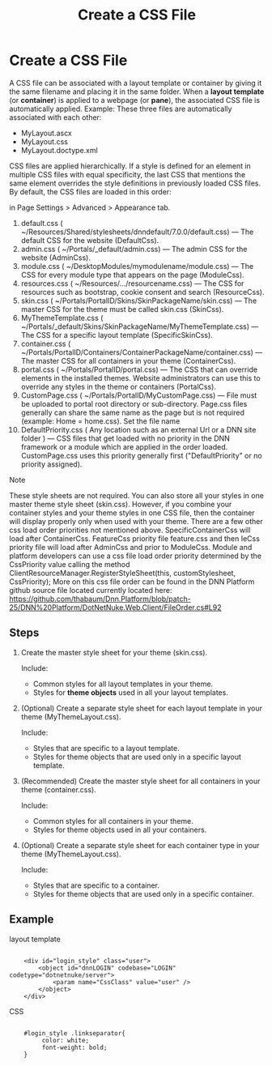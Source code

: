 ﻿---
uid: create-css
locale: en
title: Create a CSS File
dnnversion: 09.02.00
previous-topic: create-container
next-topic: create-doctype-xml
related-topics: themes
links: ["[W3C specifications on cascading and inheritance](https://www.w3.org/TR/css3-cascade/)","[DNN Wiki: DotNetNuke Skins](https://www.dnnsoftware.com/wiki/dotnetnuke-skins)","[DNN Professional Training: Creating HTML Skins](https://www.dnnsoftware.com/services/professional-training/training-videos-subscription/skinning-2-creating-html-skins)"]
---

# Create a CSS File

A CSS file can be associated with a layout template or container by giving it the same filename and placing it in the same folder. When a **layout template** (or **container**) is applied to a webpage (or **pane**), the associated CSS file is automatically applied. Example: These three files are automatically associated with each other:

*   MyLayout.ascx
*   MyLayout.css
*   MyLayout.doctype.xml

CSS files are applied hierarchically. If a style is defined for an element in multiple CSS files with equal specificity, the last CSS that mentions the same element overrides the style definitions in previously loaded CSS files. By default, the CSS files are loaded in this order:

in Page Settings > Advanced > Appearance tab.
1.  default.css ( ~/Resources/Shared/stylesheets/dnndefault/7.0.0/default.css) — The default CSS for the website (DefaultCss).
2.  admin.css ( ~/Portals/_default/admin.css) — The admin CSS for the website (AdminCss).
3.  module.css ( ~/DesktopModules/mymodulename/module.css) — The CSS for every module type that appears on the page (ModuleCss).
4.  resources.css ( ~/Resources/.../resourcename.css) — The CSS for resources such as bootstrap, cookie consent and search (ResourceCss).
5.  skin.css ( ~/Portals/PortalID/Skins/SkinPackageName/skin.css) — The master CSS for the theme must be called skin.css (SkinCss).
6.  MyThemeTemplate.css ( ~/Portals/_default/Skins/SkinPackageName/MyThemeTemplate.css) — The CSS for a specific layout template  (SpecificSkinCss).
7.  container.css ( ~/Portals/PortalID/Containers/ContainerPackageName/container.css) — The master CSS for all containers in your theme (ContainerCss).
8.  portal.css ( ~/Portals/PortalID/portal.css) — The CSS that can override elements in the installed themes. Website administrators can use this to override any styles in the theme or containers (PortalCss).
9.  CustomPage.css ( ~/Portals/PortalID/MyCustomPage.css) —  File must be uploaded to portal root directory or sub-directory.  Page.css files generally can share the same name as the page but is not required (example: Home = home.css). Set the file name 
10.  DefaultPriority.css ( Any location such as an external Url or a DNN site folder ) —  CSS files that get loaded with no priority in the DNN framework or a module which are applied in the order loaded.  CustomPage.css uses this priority generally first ("DefaultPriority" or no priority assigned).
> [!NOTE]
> These style sheets are not required. You can also store all your styles in one master theme style sheet (skin.css). However, if you combine your container styles and your theme styles in one CSS file, then the container will display properly only when used with your theme.
>  There are a few other css load order priorities not mentioned above.  SpecificContainerCss will load after ContainerCss. FeatureCss priority file feature.css and then IeCss priority file will load after AdminCss and prior to ModuleCss.
>  Module and platform developers can use a css file load order priority determined by the CssPriority value calling the method ClientResourceManager.RegisterStyleSheet(this, customStylesheet, CssPriority);  More on this css file order can be found in the DNN Platform github source file located currently located here: https://github.com/thabaum/Dnn.Platform/blob/patch-25/DNN%20Platform/DotNetNuke.Web.Client/FileOrder.cs#L92

## Steps

1.  Create the master style sheet for your theme (skin.css).

    Include:

    *   Common styles for all layout templates in your theme.
    *   Styles for **theme objects** used in all your layout templates.

2.  (Optional) Create a separate style sheet for each layout template in your theme (MyThemeLayout.css).

    Include:

    *   Styles that are specific to a layout template.
    *   Styles for theme objects that are used only in a specific layout template.

3.  (Recommended) Create the master style sheet for all containers in your theme (container.css).

    Include:

    *   Common styles for all containers in your theme.
    *   Styles for theme objects used in all your containers.

4.  (Optional) Create a separate style sheet for each container type in your theme (MyThemeLayout.css).

    Include:

    *   Styles that are specific to a container.
    *   Styles for theme objects that are used only in a specific container.


## Example

layout template

```

    <div id="login_style" class="user">
        <object id="dnnLOGIN" codebase="LOGIN" codetype="dotnetnuke/server">
            <param name="CssClass" value="user" />
        </object>
    </div>

```

CSS

```

    #login_style .linkseparator{
         color: white;
         font-weight: bold;
    }

```
